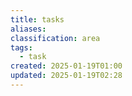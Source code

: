 ```yaml
---
title: tasks
aliases: 
classification: area
tags:
  - task
created: 2025-01-19T01:00
updated: 2025-01-19T02:28
---
```


```tasks

```
